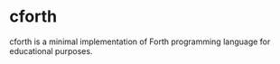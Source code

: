 # cforth

cforth is a minimal implementation of Forth programming language for
educational purposes.
